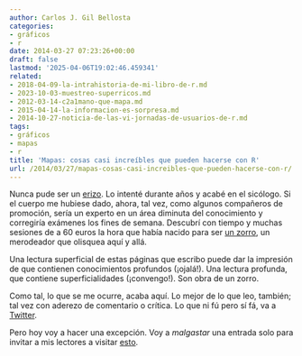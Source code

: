 ```yaml
---
author: Carlos J. Gil Bellosta
categories:
- gráficos
- r
date: 2014-03-27 07:23:26+00:00
draft: false
lastmod: '2025-04-06T19:02:46.459341'
related:
- 2018-04-09-la-intrahistoria-de-mi-libro-de-r.md
- 2023-10-03-muestreo-superricos.md
- 2012-03-14-c2a1mano-que-mapa.md
- 2015-04-14-la-informacion-es-sorpresa.md
- 2014-10-27-noticia-de-las-vi-jornadas-de-usuarios-de-r.md
tags:
- gráficos
- mapas
- r
title: 'Mapas: cosas casi increíbles que pueden hacerse con R'
url: /2014/03/27/mapas-cosas-casi-increibles-que-pueden-hacerse-con-r/
---
```


Nunca pude ser un [erizo](http://tambuzi.wordpress.com/2008/02/21/la-fabula-del-zorro-y-el-erizo/). Lo intenté durante años y acabé en el sicólogo. Si el cuerpo me hubiese dado, ahora, tal vez, como algunos compañeros de promoción, sería un experto en un área diminuta del conocimiento y corregiría exámenes los fines de semana. Descubrí con tiempo y muchas sesiones de a 60 euros la hora que había nacido para ser [un zorro](http://fivethirtyeight.com/features/what-the-fox-knows/), un merodeador que olisquea aquí y allá.

Una lectura superficial de estas páginas que escribo puede dar la impresión de que contienen conocimientos profundos (¡ojalá!). Una lectura profunda, que contiene superficialidades (¡convengo!). Son obra de un zorro.

Como tal, lo que se me ocurre, acaba aquí. Lo mejor de lo que leo, también; tal vez con aderezo de comentario o crítica. Lo que ni fú pero sí fá, va a [Twitter](https://twitter.com/gilbellosta).

Pero hoy voy a hacer una excepción. Voy a _malgastar_ una entrada solo para invitar a mis lectores a visitar [esto](http://freakonometrics.hypotheses.org/13186).